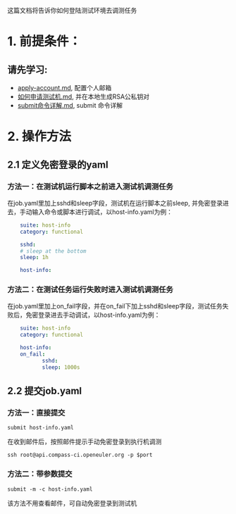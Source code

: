 这篇文档将告诉你如何登陆测试环境去调测任务

# 1. 前提条件：
## 请先学习:
* [apply-account.md](https://gitee.com/wu_fengguang/compass-ci/blob/master/doc/manual/apply-account.md), 配置个人邮箱
* [如何申请测试机.md](https://gitee.com/wu_fengguang/compass-ci/blob/master/doc/manual/如何申请测试机.md), 并在本地生成RSA公私钥对
* [submit命令详解.md](https://gitee.com/wu_fengguang/compass-ci/blob/master/doc/manual/submit命令详解.md), submit 命令详解

# 2. 操作方法

## 2.1 定义免密登录的yaml

### 方法一：在测试机运行脚本之前进入测试机调测任务

在job.yaml里加上sshd和sleep字段，测试机在运行脚本之前sleep, 并免密登录进去，手动输入命令或脚本进行调试，以host-info.yaml为例：

```yaml
    suite: host-info
    category: functional

    sshd:
    # sleep at the bottom
    sleep: 1h

    host-info:
```

### 方法二：在测试任务运行失败时进入测试机调测任务

在job.yaml里加上on_fail字段，并在on_fail下加上sshd和sleep字段，测试任务失败后，免密登录进去手动调试，以host-info.yaml为例：

```yaml
    suite: host-info
    category: functional

    host-info:
    on_fail:
           sshd:
           sleep: 1000s
```

## 2.2 提交job.yaml

### 方法一：直接提交

    submit host-info.yaml

在收到邮件后，按照邮件提示手动免密登录到执行机调测

    ssh root@api.compass-ci.openeuler.org -p $port

### 方法二：带参数提交

    submit -m -c host-info.yaml

该方法不用查看邮件，可自动免密登录到测试机
